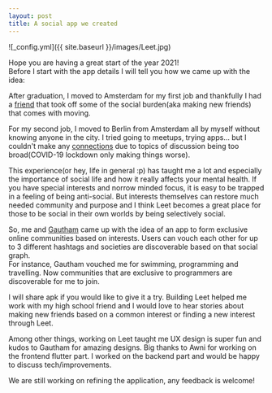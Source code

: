 ```yaml
---
layout: post
title: A social app we created
---
```


![_config.yml]({{ site.baseurl }}/images/Leet.jpg)


Hope you are having a great start of the year 2021!<br>
Before I start with the app details I will tell you how we came up with the idea:

After graduation, I moved to Amsterdam for my first job and thankfully I had a <a href="https://www.instagram.com/arihantgupta0/">friend</a> that took off some of the social burden(aka making new friends) that comes with moving.

For my second job, I moved to Berlin from Amsterdam all by myself without knowing anyone in the city.
I tried going to meetups, trying apps... but I couldn't make any <a href="https://www.youtube.com/watch?v=iJUM11goXAU">connections</a> due to topics of discussion being too broad(COVID-19 lockdown only making things worse).

This experience(or hey, life in general :p) has taught me a lot and especially the importance of social life and how it really affects your mental health. If you have special interests and norrow minded focus, it is easy to be trapped in a feeling of being anti-social. But interests themselves can restore much needed community and purpose and I think Leet becomes a great place for those to be social in their own worlds by being selectively social.

So, me and <a href="https://www.instagram.com/one.gautham/Gautham">Gautham</a> came up with the idea of an app to form exclusive online communities based on interests. Users can vouch each other for up to 3 different hashtags and societies are discoverable based on that social graph.<br>
For instance, Gautham vouched me for swimming, programming and travelling. Now communities that are exclusive to programmers are discoverable for me to join.

I will share apk if you would like to give it a try. Building Leet helped me work with my high school friend and I would love to hear stories about making new friends based on a common interest or finding a new interest through Leet.

Among other things, working on Leet taught me UX design is super fun and kudos to Gautham for amazing designs. Big thanks to Awni for working on the frontend flutter part. I worked on the backend part and would be happy to discuss tech/improvements.

We are still working on refining the application, any feedback is welcome!
